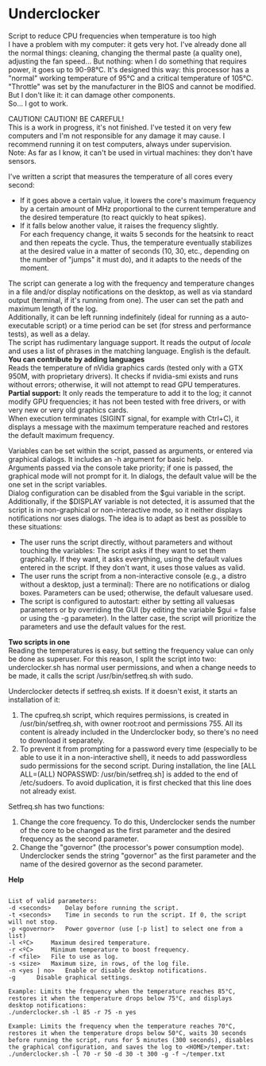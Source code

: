 # Underclocker  
Script to reduce CPU frequencies when temperature is too high  
I have a problem with my computer: it gets very hot. I've already done all the normal things: cleaning, changing the thermal paste (a quality one), adjusting the fan speed... But nothing: when I do something that requires power, it goes up to 90-98°C. It's designed this way: this processor has a "normal" working temperature of 95°C and a critical temperature of 105°C. "Throttle" was set by the manufacturer in the BIOS and cannot be modified. But I don't like it: it can damage other components.  
So... I got to work.  
  
CAUTION! CAUTION! BE CAREFUL!  
This is a work in progress, it's not finished. I've tested it on very few computers and I'm not responsible for any damage it may cause. I recommend running it on test computers, always under supervision.  
Note: As far as I know, it can't be used in virtual machines: they don't have sensors.  
  
I've written a script that measures the temperature of all cores every second:  
* If it goes above a certain value, it lowers the core's maximum frequency by a certain amount of MHz proportional to the current temperature and the desired temperature (to react quickly to heat spikes).  
* If it falls below another value, it raises the frequency slightly.  
For each frequency change, it waits 5 seconds for the heatsink to react and then repeats the cycle. Thus, the temperature eventually stabilizes at the desired value in a matter of seconds (10, 30, etc., depending on the number of "jumps" it must do), and it adapts to the needs of the moment.  
  
The script can generate a log with the frequency and temperature changes in a file and/or display notifications on the desktop, as well as via standard output (terminal, if it's running from one). The user can set the path and maximum length of the log.  
Additionally, it can be left running indefinitely (ideal for running as a auto-executable script) or a time period can be set (for stress and performance tests), as well as a delay.  
The script has rudimentary language support. It reads the output of _locale_ and uses a list of phrases in the matching language. English is the default. **You can contribute by adding languages**  
Reads the temperature of nVidia graphics cards (tested only with a GTX 950M, with proprietary drivers). It checks if nvidia-smi exists and runs without errors; otherwise, it will not attempt to read GPU temperatures. **Partial support:** It only reads the temperature to add it to the log; it cannot modify GPU frequencies; it has not been tested with free drivers, or with very new or very old graphics cards.  
When execution terminates (SIGINT signal, for example with Ctrl+C), it displays a message with the maximum temperature reached and restores the default maximum frequency.  
  
Variables can be set within the script, passed as arguments, or entered via graphical dialogs. It includes an -h argument for basic help.  
Arguments passed via the console take priority; if one is passed, the graphical mode will not prompt for it. In dialogs, the default value will be the one set in the script variables.  
Dialog configuration can be disabled from the $gui variable in the script.  
Additionally, if the $DISPLAY variable is not detected, it is assumed that the script is in non-graphical or non-interactive mode, so it neither displays notifications nor uses dialogs. The idea is to adapt as best as possible to these situations:  
* The user runs the script directly, without parameters and without touching the variables: The script asks if they want to set them graphically. If they want, it asks everything, using the default values ​​entered in the script. If they don't want, it uses those values ​​as valid.  
* The user runs the script from a non-interactive console (e.g., a distro without a desktop, just a terminal): There are no notifications or dialog boxes. Parameters can be used; otherwise, the default values ​​are used.  
* The script is configured to autostart: either by setting all values ​​as parameters or by overriding the GUI (by editing the variable $gui = false or using the -g parameter). In the latter case, the script will prioritize the parameters and use the default values ​​for the rest.  
  
**Two scripts in one**  
Reading the temperatures is easy, but setting the frequency value can only be done as superuser. For this reason, I split the script into two: underclocker.sh has normal user permissions, and when a change needs to be made, it calls the script /usr/bin/setfreq.sh with sudo.  
  
Underclocker detects if setfreq.sh exists. If it doesn't exist, it starts an installation of it:  
1. The cpufreq.sh script, which requires permissions, is created in /usr/bin/setfreq.sh, with owner root:root and permissions 755. All its content is already included in the Underclocker body, so there's no need to download it separately.  
2. To prevent it from prompting for a password every time (especially to be able to use it in a non-interactive shell), it needs to add passwordless sudo permissions for the second script. During installation, the line [ALL ALL=(ALL) NOPASSWD: /usr/bin/setfreq.sh] is added to the end of /etc/sudoers. To avoid duplication, it is first checked that this line does not already exist.  
  
Setfreq.sh has two functions:  
1. Change the core frequency. To do this, Underclocker sends the number of the core to be changed as the first parameter and the desired frequency as the second parameter.  
2. Change the "governor" (the processor's power consumption mode). Underclocker sends the string "governor" as the first parameter and the name of the desired governor as the second parameter.  
  
**Help**  
```This script monitors the CPU temperature, reduces the maximum frequency when it is too high and increases it when it is low enough. It can create a log with its actions, temperatures, frequencies, and the date and time of each event.  
  
List of valid parameters:  
-d <seconds>	Delay before running the script.  
-t <seconds>	Time in seconds to run the script. If 0, the script will not stop.  
-p <governor>	Power governor (use [-p list] to select one from a list)  
-l <ºC>		Maximum desired temperature.  
-r <ºC>		Minimum temperature to boost frequency.  
-f <file>	File to use as log.  
-s <size>	Maximum size, in rows, of the log file.  
-n <yes | no>	Enable or disable desktop notifications.  
-g		Disable graphical settings.  
  
Example: Limits the frequency when the temperature reaches 85°C, restores it when the temperature drops below 75°C, and displays desktop notifications:  
./underclocker.sh -l 85 -r 75 -n yes  
  
Example: Limits the frequency when the temperature reaches 70°C, restores it when the temperature drops below 50°C, waits 30 seconds before running the script, runs for 5 minutes (300 seconds), disables the graphical configuration, and saves the log to <HOME>/temper.txt:  
./underclocker.sh -l 70 -r 50 -d 30 -t 300 -g -f ~/temper.txt  
```
